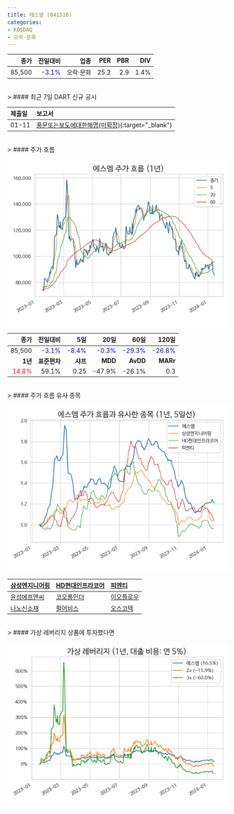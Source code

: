 ```yaml
---
title: 에스엠 (041510)
categories:
- KOSDAQ
- 오락·문화
---
```


|**종가**|**전일대비**|**업종**|**PER**|**PBR**|**DIV**|
|-------:|-----------:|-------:|------:|------:|------:|
|85,500|<span style="color: blue">-3.1%</span>|오락·문화|25.2|2.9|1.4%|

<!-- more -->

<br>
> #### 최근 7일 DART 신규 공시<a id="dart"></a>



|**제출일**|**보고서**|
|:-----|:-------|
|01-11|[풍문또는보도에대한해명(미확정)](https://dart.fss.or.kr/dsaf001/main.do?rcpNo=20240111900393){:target="_blank"}|

<br>
> #### 주가 흐름<a id="price"></a>

![041510](/assets/images/stock/041510.png)

|**종가**|**전일대비**|**5일**|**20일**|**60일**|**120일**|
|-------:|-----------:|------:|-------:|-------:|--------:|
| 85,500 | <span style="color: blue">-3.1%</span> | <span style="color: blue">-8.4%</span> | <span style="color: blue">-0.3%</span> | <span style="color: blue">-29.3%</span> | <span style="color: blue">-26.8%</span> |
|**1년**|**표준편차**|**샤프**|**MDD**|**AvDD**|**MARr**|
| <span style="color: red">14.8%</span> | 59.1% | 0.25 | -47.9% | -26.1% | 0.3 |

<br>
> #### 주가 흐름 유사 종목<a id="corr"></a>

![041510](/assets/images/stock/041510_corr.png)

| [삼성엔지니어링](/028050/) | [HD현대인프라코어](/042670/) | [피엔티](/137400/) |
|:---------------------------------------|:---------------------------------------|:---------------------------------------|
| [윤성에프앤씨](/372170/) | [코오롱인더](/120110/) | [이오플로우](/294090/) |
| [나노신소재](/121600/) | [펄어비스](/263750/) | [오스코텍](/039200/) |

<br>
> #### 가상 레버리지 상품에 투자했다면<a id="2x"></a>

![041510](/assets/images/stock/041510_2x.png)

[^corr]: 상관계수를 이용하여 분석하였습니다.